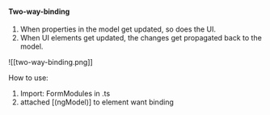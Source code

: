 #### Two-way-binding
1.  When properties in the model get updated, so does the UI.
2.  When UI elements get updated, the changes get propagated back to the model.

![[two-way-binding.png]]

How to use:
1. Import: FormModules in .ts
2. attached [(ngModel)] to element want binding